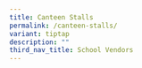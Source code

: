 ```yaml
---
title: Canteen Stalls
permalink: /canteen-stalls/
variant: tiptap
description: ""
third_nav_title: School Vendors
---
```

